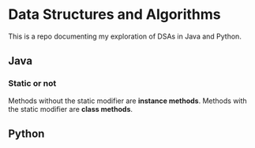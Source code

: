 # Data Structures and Algorithms

This is a repo documenting my exploration of DSAs in Java and Python.

## Java

### **Static or not**
Methods without the static modifier are **instance methods**. Methods with the static modifier are **class methods**.

## Python